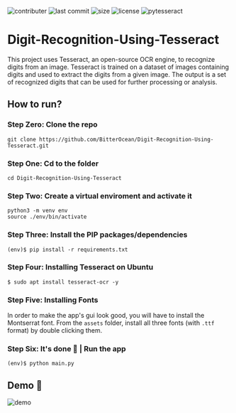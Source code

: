 ![contributer](https://img.shields.io/github/contributors/BitterOcean/Digit-Recognition-Using-Tesseract?style=for-the-badge)
![last commit](https://img.shields.io/github/last-commit/BitterOcean/Digit-Recognition-Using-Tesseract?style=for-the-badge)
![size](https://img.shields.io/github/repo-size/BitterOcean/Digit-Recognition-Using-Tesseract?style=for-the-badge)
![license](https://img.shields.io/github/license/BitterOcean/Digit-Recognition-Using-Tesseract?style=for-the-badge)
![pytesseract](https://img.shields.io/pypi/pyversions/pytesseract?style=for-the-badge)

# Digit-Recognition-Using-Tesseract
This project uses Tesseract, an open-source OCR engine, to recognize digits from an image. Tesseract is trained on a dataset of images containing digits and used to extract the digits from a given image. The output is a set of recognized digits that can be used for further processing or analysis.

## How to run?

### Step Zero: Clone the repo
```code
git clone https://github.com/BitterOcean/Digit-Recognition-Using-Tesseract.git
```

### Step One: Cd to the folder
```code
cd Digit-Recognition-Using-Tesseract
```

### Step Two: Create a virtual enviroment and activate it
```code
python3 -m venv env
source ./env/bin/activate
```

### Step Three: Install the PIP packages/dependencies
```code
(env)$ pip install -r requirements.txt
```

### Step Four: Installing Tesseract on Ubuntu
```code
$ sudo apt install tesseract-ocr -y
```

### Step Five: Installing Fonts
In order to make the app's gui look good, you will have to install the Montserrat font. From the `assets` folder, install all three fonts (with `.ttf` format) by double clicking them.

### Step Six: It's done 🎉 | Run the app
```code
(env)$ python main.py
```

## Demo 🎥

![demo](https://user-images.githubusercontent.com/60509979/236934728-8f191d67-2b75-490e-8b16-e217b04ae0db.gif)
